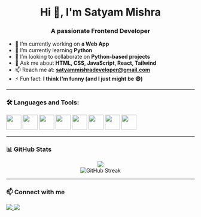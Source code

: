 <h1 align="center">Hi 👋, I'm Satyam Mishra</h1>
<h3 align="center">A passionate Frontend Developer</h3>

- 🔭 I’m currently working on **a Web App**
- 🌱 I’m currently learning **Python**
- 👯 I’m looking to collaborate on **Python-based projects**
- 💬 Ask me about **HTML, CSS, JavaScript, React, Tailwind**
- 📫 Reach me at: **satyammishradeveloper@gmail.com**
- ⚡ Fun fact: **I think I'm funny (and I just might be 😄)**

---

### 🛠️ Languages and Tools:

<p align="left">
  <img src="https://cdn.jsdelivr.net/gh/devicons/devicon/icons/html5/html5-original.svg" width="40"/>
  <img src="https://cdn.jsdelivr.net/gh/devicons/devicon/icons/css3/css3-original.svg" width="40"/>
  <img src="https://cdn.jsdelivr.net/gh/devicons/devicon/icons/javascript/javascript-original.svg" width="40"/>
  <img src="https://cdn.jsdelivr.net/gh/devicons/devicon/icons/react/react-original.svg" width="40"/>
  <img src="https://cdn.jsdelivr.net/gh/devicons/devicon/icons/tailwindcss/tailwindcss-original.svg" width="40"/>
  <img src="https://cdn.jsdelivr.net/gh/devicons/devicon/icons/nodejs/nodejs-original.svg" width="40"/>
  <img src="https://cdn.jsdelivr.net/gh/devicons/devicon/icons/python/python-original.svg" width="40"/>
  <img src="https://cdn.jsdelivr.net/gh/devicons/devicon/icons/mysql/mysql-original.svg" width="40"/>
</p>

---

### 📊 GitHub Stats

<p align="center">
  <img src="https://github-readme-stats.vercel.app/api?username=satyam1007&show_icons=true&theme=tokyonight" />
  <br/>
  <img src="https://streak-stats.demolab.com/?user=satyam1007&theme=tokyonight" alt="GitHub Streak" />
</p>

---

### 📫 Connect with me

<p align="left">
  <a href="https://www.linkedin.com/in/satyam-mishra-202681368/" target="_blank">
    <img src="https://img.shields.io/badge/-LinkedIn-blue?style=flat&logo=linkedin&logoColor=white"/>
  </a>
  <a href="https://x.com/mishra07_dev" target="_blank">
    <img src="https://img.shields.io/badge/-Twitter-1DA1F2?style=flat&logo=twitter&logoColor=white"/>
  </a>
</p>
